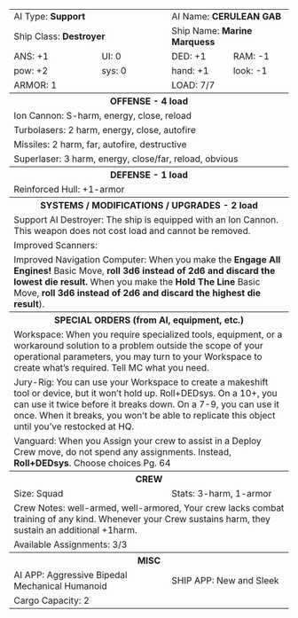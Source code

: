 <table>
    <tbody>
		<tr>
			<td colspan=2>AI Type: <b>Support</b></td>
            <td colspan=2>AI Name: <b>CERULEAN GAB</b></td>
        </tr>
		<tr>
			<td colspan=2>Ship Class: <b>Destroyer</b></td>
            <td colspan=2>Ship Name: <b>Marine Marquess</b></td>
        </tr>
		<tr>
			<td>ANS: +1</td>
			<td>UI: 0</td>
			<td>DED: +1</td>
			<td>RAM: -1</td>
        </tr>
		<tr>
			<td>pow: +2</td>
			<td>sys: 0</td>
			<td>hand: +1</td>
			<td>look: -1</td>
        </tr>
		<tr>
			<td  colspan=2>ARMOR: 1</td>
			<td  colspan=2>LOAD: 7/7</td>
        </tr>
        <tr>
            <th colspan=4>OFFENSE - 4 load</th>
        </tr>
		<tr>
			<td colspan=4>Ion Cannon: S-harm, energy, close, reload</td>
        </tr>
        <tr>
			<td colspan=4>Turbolasers: 2 harm, energy, close, autofire</td>
        </tr>
		<tr>
			<td colspan=4>Missiles: 2 harm, far, autofire, destructive</td>
        </tr>
		<tr>
			<td colspan=4>Superlaser: 3 harm, energy, close/far, reload, obvious</td>
        </tr>
        <tr>
            <th colspan=4>DEFENSE - 1 load</th>
        </tr>
		<tr>
			<td colspan=4>Reinforced Hull: +1-armor</td>
        </tr>
		<tr>
            <th colspan=4>SYSTEMS / MODIFICATIONS / UPGRADES - 2 load</th>
        </tr>
		<tr rowspan=2>
			<td colspan=4>Support AI Destroyer: The ship is equipped with an Ion Cannon. This weapon does not cost load and cannot be removed.</td>
        </tr>
		<tr rowspan=2>
			<td colspan=4>Improved Scanners: </td>
        </tr>
		<tr rowspan=2>
			<td colspan=4>Improved Navigation Computer: When you make the <b>Engage All Engines!</b> Basic Move, <b>roll 3d6 instead of 2d6 and discard the lowest die result.</b> When you make the <b>Hold The Line</b> Basic Move, <b>roll 3d6 instead of 2d6 and discard the highest die result</b>).</td>
        </tr>
		<tr>
            <th colspan=4>SPECIAL ORDERS (from AI, equipment, etc.)</th>
        </tr>
		<tr rowspan=2>
			<td colspan=4>Workspace: When you require specialized tools, equipment, or a workaround solution to a problem outside the scope of your operational parameters, you may turn to your Workspace to create what’s required. Tell MC what you need.</td>
        </tr>
		<tr rowspan=2>
			<td colspan=4>Jury-Rig: You can use your Workspace to create a makeshift tool or device, but it won’t hold up. Roll+DEDsys. On a 10+, you can use it twice before it breaks down. On a 7-9, you can use it once. When it breaks, you won’t be able to replicate this object until you’ve restocked at HQ.</td>
        </tr>
		<tr rowspan=2>
			<td colspan=4>Vanguard: When you Assign your crew to assist in a Deploy Crew move, do not spend any assignments. Instead, <b>Roll+DEDsys</b>. Choose choices Pg. 64</td>
        </tr>
		<tr>
            <th colspan=4>CREW</th>
        </tr>
		<tr>
			<td colspan=2>Size: Squad</td>
            <td colspan=2>Stats: 3-harm, 1-armor</td>
        </tr>
		<tr>
			<td colspan=4>Crew Notes: well-armed, well-armored, Your crew lacks combat training of any kind. Whenever your Crew sustains harm, they sustain an additional +1harm.</td>
        </tr>
		<tr>
			<td colspan=4>Available Assignments: 3/3</td>
        </tr>
		<tr>
            <th colspan=4>MISC</th>
        </tr>
		<tr>
			<td colspan=2>AI APP: Aggressive Bipedal Mechanical Humanoid</td>
            <td colspan=2>SHIP APP: New and Sleek</td>
        </tr>
		<tr>
			<td colspan=4>Cargo Capacity: 2</td>
        </tr>
    </tbody>
</table>